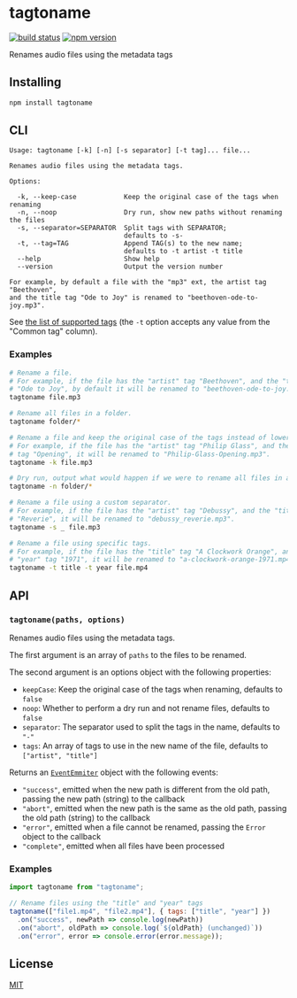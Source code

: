 # tagtoname

[![build status](https://github.com/rtomrud/tagtoname/workflows/build/badge.svg)](https://github.com/rtomrud/tagtoname/actions?query=branch%3Amaster+workflow%3Abuild)
[![npm version](https://badgen.net/npm/v/tagtoname)](https://www.npmjs.com/package/tagtoname)

Renames audio files using the metadata tags

## Installing

```bash
npm install tagtoname
```

## CLI

```
Usage: tagtoname [-k] [-n] [-s separator] [-t tag]... file...

Renames audio files using the metadata tags.

Options:

  -k, --keep-case            Keep the original case of the tags when renaming
  -n, --noop                 Dry run, show new paths without renaming the files
  -s, --separator=SEPARATOR  Split tags with SEPARATOR;
                             defaults to -s-
  -t, --tag=TAG              Append TAG(s) to the new name;
                             defaults to -t artist -t title
  --help                     Show help
  --version                  Output the version number

For example, by default a file with the "mp3" ext, the artist tag "Beethoven",
and the title tag "Ode to Joy" is renamed to "beethoven-ode-to-joy.mp3".
```

See [the list of supported tags](https://github.com/Borewit/music-metadata/blob/v6.4.0/doc/common_metadata.md#common-metadata) (the `-t` option accepts any value from the "Common tag" column).

### Examples

```bash
# Rename a file.
# For example, if the file has the "artist" tag "Beethoven", and the "title" tag
# "Ode to Joy", by default it will be renamed to "beethoven-ode-to-joy.mp3".
tagtoname file.mp3

# Rename all files in a folder.
tagtoname folder/*
```

```bash
# Rename a file and keep the original case of the tags instead of lowercasing.
# For example, if the file has the "artist" tag "Philip Glass", and the "title"
# tag "Opening", it will be renamed to "Philip-Glass-Opening.mp3".
tagtoname -k file.mp3

# Dry run, output what would happen if we were to rename all files in a folder.
tagtoname -n folder/*

# Rename a file using a custom separator.
# For example, if the file has the "artist" tag "Debussy", and the "title" tag
# "Reverie", it will be renamed to "debussy_reverie.mp3".
tagtoname -s _ file.mp3

# Rename a file using specific tags.
# For example, if the file has the "title" tag "A Clockwork Orange", and the
# "year" tag "1971", it will be renamed to "a-clockwork-orange-1971.mp4".
tagtoname -t title -t year file.mp4
```

## API

### `tagtoname(paths, options)`

Renames audio files using the metadata tags.

The first argument is an array of `paths` to the files to be renamed.

The second argument is an options object with the following properties:

- `keepCase`: Keep the original case of the tags when renaming, defaults to `false`
- `noop`: Whether to perform a dry run and not rename files, defaults to `false`
- `separator`: The separator used to split the tags in the name, defaults to `"-"`
- `tags`: An array of tags to use in the new name of the file, defaults to `["artist", "title"]`

Returns an [`EventEmmiter`](https://nodejs.org/api/events.html#events_class_eventemitter) object with the following events:

- `"success"`, emitted when the new path is different from the old path, passing the new path (string) to the callback
- `"abort"`, emitted when the new path is the same as the old path, passing the old path (string) to the callback
- `"error"`, emitted when a file cannot be renamed, passing the `Error` object to the callback
- `"complete"`, emitted when all files have been processed

### Examples

```js
import tagtoname from "tagtoname";

// Rename files using the "title" and "year" tags
tagtoname(["file1.mp4", "file2.mp4"], { tags: ["title", "year"] })
  .on("success", newPath => console.log(newPath))
  .on("abort", oldPath => console.log(`${oldPath} (unchanged)`))
  .on("error", error => console.error(error.message));
```

## License

[MIT](./LICENSE)
